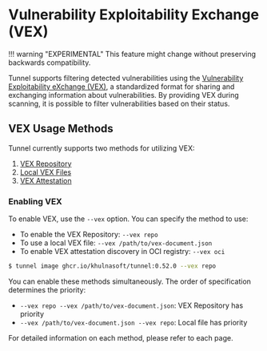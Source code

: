# Vulnerability Exploitability Exchange (VEX)

!!! warning "EXPERIMENTAL"
This feature might change without preserving backwards compatibility.

Tunnel supports filtering detected vulnerabilities using the [Vulnerability Exploitability eXchange (VEX)](https://www.ntia.gov/files/ntia/publications/vex_one-page_summary.pdf), a standardized format for sharing and exchanging information about vulnerabilities.
By providing VEX during scanning, it is possible to filter vulnerabilities based on their status.

## VEX Usage Methods

Tunnel currently supports two methods for utilizing VEX:

1. [VEX Repository](./repo.md)
2. [Local VEX Files](./file.md)
3. [VEX Attestation](./oci.md)

### Enabling VEX

To enable VEX, use the `--vex` option.
You can specify the method to use:

- To enable the VEX Repository: `--vex repo`
- To use a local VEX file: `--vex /path/to/vex-document.json`
- To enable VEX attestation discovery in OCI registry: `--vex oci`

```bash
$ tunnel image ghcr.io/khulnasoft/tunnel:0.52.0 --vex repo
```

You can enable these methods simultaneously.
The order of specification determines the priority:

- `--vex repo --vex /path/to/vex-document.json`: VEX Repository has priority
- `--vex /path/to/vex-document.json --vex repo`: Local file has priority

For detailed information on each method, please refer to each page.
